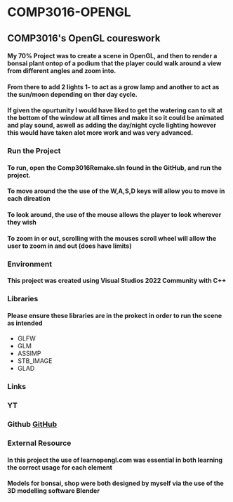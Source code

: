 # COMP3016-OPENGL
## COMP3016's OpenGL coureswork
#### My 70% Project was to create a scene in OpenGL, and then to render a bonsai plant ontop of a podium that the player could walk around a view from different angles and zoom into. 
#### From there to add 2 lights 1- to act as a grow lamp and another to act as the sun/moon depending on ther day cycle. 
#### If given the opurtunity I would have liked to get the watering can to sit at the bottom of the window at all times and make it so it could be animated and play sound, aswell as adding the day/night cycle lighting however this would have taken alot more work and was very advanced.

### Run the Project
#### To run, open the Comp3016Remake.sln found in the GitHub, and run the project.

#### To move around the the use of the W,A,S,D keys will allow you to move in each direation
#### To look around, the use of the mouse allows the player to look wherever they wish
#### To zoom in or out, scrolling with the mouses scroll wheel will allow the user to zoom in and out (does have limits)

### Environment
#### This project was created using Visual Studios 2022 Community with C++

### Libraries
#### Please ensure these libraries are in the prokect in order to run the scene as intended

 - GLFW
 - GLM
 - ASSIMP
 - STB_IMAGE
 - GLAD

### Links

### YT 
### Github [GitHub](https://github.com/WillSplaine/COMP3016-OPENGL)

### External Resource

#### In this project the use of learnopengl.com was essential in both learning the correct usage for each element 

#### Models for bonsai, shop were both designed by myself via the use of the 3D modelling software Blender
